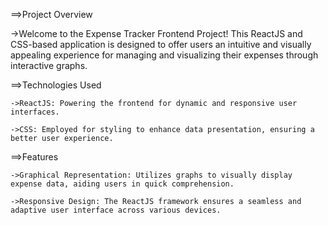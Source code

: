 ==>Project Overview

   ->Welcome to the Expense Tracker Frontend Project! This ReactJS and CSS-based application is designed to offer users an intuitive and visually appealing experience for managing and visualizing their expenses through interactive graphs.

==>Technologies Used

    ->ReactJS: Powering the frontend for dynamic and responsive user interfaces.

    ->CSS: Employed for styling to enhance data presentation, ensuring a better user experience.

==>Features

    ->Graphical Representation: Utilizes graphs to visually display expense data, aiding users in quick comprehension.

    ->Responsive Design: The ReactJS framework ensures a seamless and adaptive user interface across various devices.
